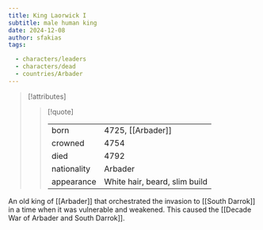 ```yaml
---
title: King Laorwick I
subtitle: male human king
date: 2024-12-08
author: sfakias
tags:

  - characters/leaders
  - characters/dead
  - countries/Arbader
---
```

> [!attributes]
> 
> > [!quote]
> >
> > | | |
> > | --- | --- |
> > | born | 4725, [[Arbader]] |
> > | crowned | 4754 |
> > | died | 4792 |
> > | nationality | Arbader |
> > | appearance | White hair, beard, slim build |

An old king of [[Arbader]] that orchestrated the invasion to [[South Darrok]] in a time when it was vulnerable and weakened. This caused the [[Decade War of Arbader and South Darrok]].